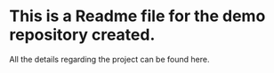 # This is a Readme file for the demo repository created.

All the details regarding the project can be found here.
